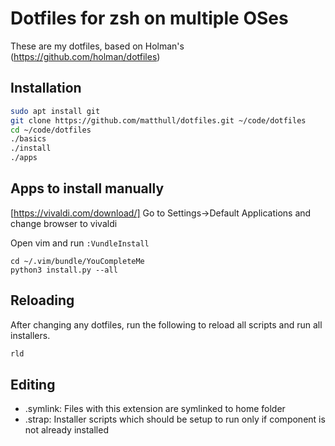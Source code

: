 Dotfiles for zsh on multiple OSes
=================================

These are my dotfiles, based on Holman's (https://github.com/holman/dotfiles)

## Installation

```sh
sudo apt install git
git clone https://github.com/matthull/dotfiles.git ~/code/dotfiles
cd ~/code/dotfiles
./basics
./install
./apps
```

## Apps to install manually
[https://vivaldi.com/download/]
Go to Settings->Default Applications and change browser to vivaldi

Open vim and run `:VundleInstall`

```
cd ~/.vim/bundle/YouCompleteMe
python3 install.py --all
```

## Reloading
After changing any dotfiles, run the following to reload all scripts and run all installers.

```sh
rld
```

## Editing
- .symlink: Files with this extension are symlinked to home folder
- .strap: Installer scripts which should be setup to run only if component is not already installed
